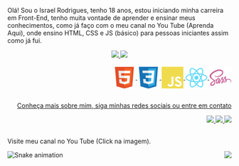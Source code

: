Olá! Sou o Israel Rodrigues, tenho 18 anos, estou iniciando minha carreira em Front-End, tenho muita vontade de aprender e ensinar meus conhecimentos, como já faço com o meu canal no You Tube (Aprenda Aqui), onde ensino HTML, CSS e JS (básico) para pessoas iniciantes assim como já fui.

<div align="center">
  <a href="https://github.com/israelrodrigues01">
  <img height="160em" src="https://github-readme-stats.vercel.app/api?username=israelrodrigues01&show_icons=true&theme=dracula&include_all_commits=true&count_private=true"/>
  <img height="160em" src="https://github-readme-stats.vercel.app/api/top-langs/?username=israelrodrigues01&layout=compact&langs_count=7&theme=dracula"/>
</div>
  
  
<div style="display: inline_block" align="right"><br>
  <img align="center" alt="Israel-HTML" height="50" width="50" src="https://raw.githubusercontent.com/devicons/devicon/master/icons/html5/html5-original.svg">
  <img align="center" alt="Israel-CSS" height="50" width="50" src="https://raw.githubusercontent.com/devicons/devicon/master/icons/css3/css3-original.svg">
  <img align="center" alt="Israel-Js" height="50" width="50" src="https://raw.githubusercontent.com/devicons/devicon/master/icons/javascript/javascript-plain.svg">
  <img align="center" alt="Israel-REACTJS" height="50" width="50" src="https://raw.githubusercontent.com/devicons/devicon/master/icons/react/react-original.svg">
  <img align="center" alt="Israel-SASS" height="50" width="50" src="https://raw.githubusercontent.com/devicons/devicon/master/icons/sass/sass-original.svg">
</div>
  
  ##
  
<div align="right"> 
  
  <p>Conheça mais sobre mim, siga minhas redes sociais ou entre em contato</p>
  
  <a href="https://www.instagram.com/israel_rodriigues__/" target="_blank">
    <img src="https://img.shields.io/badge/-Instagram-DD2A7B?style=for-the-badge&logo=instagram&logoColor=white" target="_blank">
  </a>
  <a href = "mailto:ciceroisrael428@gmail.com">
    <img src="https://img.shields.io/badge/-Gmail-%23333?style=for-the-badge&logo=gmail&logoColor=white" target="_blank">
  </a>
  <a href="https://www.linkedin.com/in/israel-rodrigues/" target="_blank">
    <img src="https://img.shields.io/badge/-LinkedIn-%230077B5?style=for-the-badge&logo=linkedin&logoColor=white" target="_blank">
  </a> 
  
</div>
  
  ##
  
<div>
  <p>Visite meu canal no You Tube (Click na imagem).</p>
  <a href="https://www.youtube.com/c/Aprendaaquitutoriais" target="_blank">
  <img align="right" src="https://user-images.githubusercontent.com/90703943/158824616-a198e7f3-92c0-4731-aaf6-2f8a0a2169df.svg" height="180em">
  </a>
  
  ![Snake animation](https://github.com/israelrodrigues01/israelrodrigues01/blob/output/github-contribution-grid-snake.svg)
</div>
